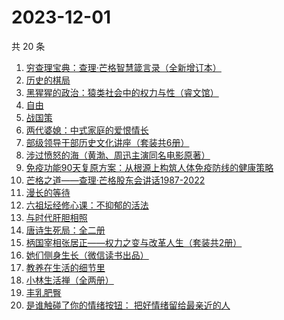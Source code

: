 # 2023-12-01

共 20 条

<!-- BEGIN WEREAD -->
<!-- 最后更新时间 2023-12-01 03:01:56 +0800 -->
1. [穷查理宝典：查理·芒格智慧箴言录（全新增订本）](https://weread.qq.com/web/bookDetail/2e0320e05cc92c2e0796c5a)
1. [历史的棋局](https://weread.qq.com/web/bookDetail/b48327f0813ab8582g0193ae)
1. [黑猩猩的政治：猿类社会中的权力与性（睿文馆）](https://weread.qq.com/web/bookDetail/34c321d07182db0734c3dae)
1. [自由](https://weread.qq.com/web/bookDetail/e9332fd05382dde934630fb)
1. [战国策](https://weread.qq.com/web/bookDetail/58d32d20719bdca958d8e15)
1. [两代婆媳：中式家庭的爱恨情长](https://weread.qq.com/web/bookDetail/8b532c00813ab84e4g0139ee)
1. [部级领导干部历史文化讲座（套装共6册）](https://weread.qq.com/web/bookDetail/d9132690813ab850ag014b17)
1. [涉过愤怒的海（黄渤、周迅主演同名电影原著）](https://weread.qq.com/web/bookDetail/2be327e0813ab850dg016536)
1. [免疫功能90天复原方案：从根源上构筑人体免疫防线的健康策略](https://weread.qq.com/web/bookDetail/69632030813ab856ag01554c)
1. [芒格之道——查理·芒格股东会讲话1987-2022](https://weread.qq.com/web/bookDetail/88132470813ab7eeag012b8d)
1. [漫长的等待](https://weread.qq.com/web/bookDetail/f2932290813ab84dfg013dd6)
1. [六祖坛经修心课：不抑郁的活法](https://weread.qq.com/web/bookDetail/4da323c0813ab82c0g018d7a)
1. [与时代肝胆相照](https://weread.qq.com/web/bookDetail/60b32f70813ab84adg019821)
1. [唐诗生死局：全二册](https://weread.qq.com/web/bookDetail/27632440813ab7d4fg014b3e)
1. [柄国宰相张居正——权力之变与改革人生（套装共2册）](https://weread.qq.com/web/bookDetail/3a632d40813ab845ag011813)
1. [她们侧身生长（微信读书出品）](https://weread.qq.com/web/bookDetail/32e32330813ab8589g0111fe)
1. [教养在生活的细节里](https://weread.qq.com/web/bookDetail/ca032e605e0bd7ca032a9f1)
1. [小林生活禅（全两册）](https://weread.qq.com/web/bookDetail/25d32400813ab705dg0163e9)
1. [丰乳肥臀](https://weread.qq.com/web/bookDetail/ea532d2071938fb5ea51430)
1. [是谁触碰了你的情绪按钮： 把好情绪留给最亲近的人](https://weread.qq.com/web/bookDetail/fb5323a0724b1404fb528b4)
<!-- END WEREAD -->